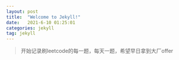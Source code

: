 ```yaml
---
layout: post
title:  "Welcome to Jekyll!"
date:   2021-6-10 01:25:01
categories: jekyll
tag: jekyll
---
```




> 开始记录刷leetcode的每一题，每天一题，希望早日拿到大厂offer
